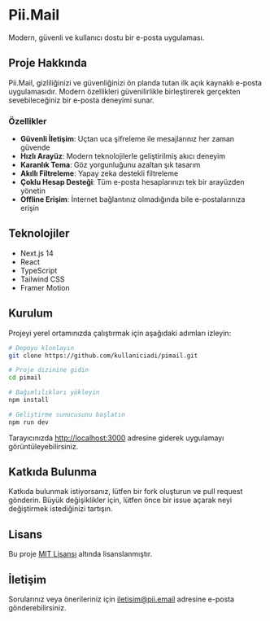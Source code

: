 # Pii.Mail

Modern, güvenli ve kullanıcı dostu bir e-posta uygulaması.

## Proje Hakkında

Pii.Mail, gizliliğinizi ve güvenliğinizi ön planda tutan ilk açık kaynaklı e-posta uygulamasıdır. Modern özellikleri güvenilirlikle birleştirerek gerçekten sevebileceğiniz bir e-posta deneyimi sunar.

### Özellikler

- **Güvenli İletişim**: Uçtan uca şifreleme ile mesajlarınız her zaman güvende
- **Hızlı Arayüz**: Modern teknolojilerle geliştirilmiş akıcı deneyim
- **Karanlık Tema**: Göz yorgunluğunu azaltan şık tasarım
- **Akıllı Filtreleme**: Yapay zeka destekli filtreleme
- **Çoklu Hesap Desteği**: Tüm e-posta hesaplarınızı tek bir arayüzden yönetin
- **Offline Erişim**: İnternet bağlantınız olmadığında bile e-postalarınıza erişin

## Teknolojiler

- Next.js 14
- React
- TypeScript
- Tailwind CSS
- Framer Motion

## Kurulum

Projeyi yerel ortamınızda çalıştırmak için aşağıdaki adımları izleyin:

```bash
# Depoyu klonlayın
git clone https://github.com/kullaniciadi/pimail.git

# Proje dizinine gidin
cd pimail

# Bağımlılıkları yükleyin
npm install

# Geliştirme sunucusunu başlatın
npm run dev
```

Tarayıcınızda [http://localhost:3000](http://localhost:3000) adresine giderek uygulamayı görüntüleyebilirsiniz.

## Katkıda Bulunma

Katkıda bulunmak istiyorsanız, lütfen bir fork oluşturun ve pull request gönderin. Büyük değişiklikler için, lütfen önce bir issue açarak neyi değiştirmek istediğinizi tartışın.

## Lisans

Bu proje [MIT Lisansı](LICENSE) altında lisanslanmıştır.

## İletişim

Sorularınız veya önerileriniz için [iletisim@pii.email](mailto:iletisim@pii.email) adresine e-posta gönderebilirsiniz.
